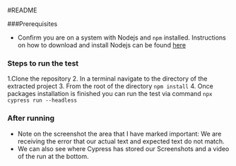 #README

###Prerequisites
- Confirm you are on a system with Nodejs and `npm` installed. Instructions on how to download and install Nodejs can be found [here](https://docs.npmjs.com/downloading-and-installing-node-js-and-npm)

### Steps to run the test
1.Clone the repository
2. In a terminal navigate to the directory of the extracted project
3. From the root of the directory `npm install`
4. Once packages installation is finished you can run the test via command `npx cypress run --headless` 

### After running
- Note on the screenshot the area that I have marked important: We are receiving the error that our actual text and expected text do not match.
- We can also see where Cypress has stored our Screenshots and a video of the run at the bottom.
